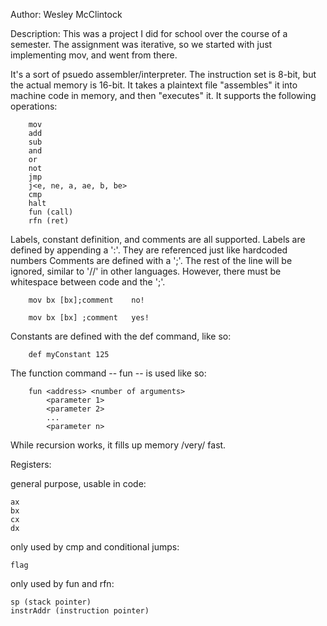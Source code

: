 Author:
  Wesley McClintock

Description:
  This was a project I did for school over the course of a semester. The assignment was iterative, so we started with just   implementing mov, and went from there. 

It's a sort of psuedo assembler/interpreter. The instruction set is 8-bit, but the actual memory is 16-bit. It takes a plaintext file "assembles" it into machine code in memory, and then "executes" it. It supports the following operations:

        mov
        add
        sub
        and
        or
        not
        jmp
        j<e, ne, a, ae, b, be>
        cmp
        halt
        fun (call)
        rfn (ret)
        
Labels, constant definition, and comments are all supported. 
  Labels are defined by appending a ':'. They are referenced just like hardcoded numbers
  Comments are defined with a ';'. The rest of the line will be ignored, similar to '//' in other languages. However, there must be whitespace between code and the ';'.

        mov bx [bx];comment    no!

        mov bx [bx] ;comment   yes!
  Constants are defined with the def command, like so: 

        def myConstant 125



The function command -- fun -- is used like so:
        
        fun <address> <number of arguments>
            <parameter 1>
            <parameter 2>
            ...
            <parameter n>
            
  While recursion works, it fills up memory /very/ fast.
        



Registers:

  general purpose, usable in code:
  
    ax
    bx
    cx
    dx
    
  only used by cmp and conditional jumps:
  
    flag
    
  only used by fun and rfn:
  
    sp (stack pointer)
    instrAddr (instruction pointer)
  
    

